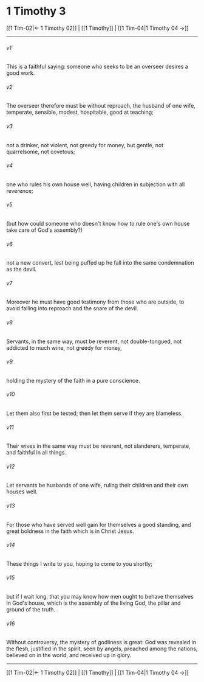 # 1 Timothy 3

[[1 Tim-02|← 1 Timothy 02]] | [[1 Timothy]] | [[1 Tim-04|1 Timothy 04 →]]
***



###### v1 
This is a faithful saying: someone who seeks to be an overseer desires a good work. 

###### v2 
The overseer therefore must be without reproach, the husband of one wife, temperate, sensible, modest, hospitable, good at teaching; 

###### v3 
not a drinker, not violent, not greedy for money, but gentle, not quarrelsome, not covetous; 

###### v4 
one who rules his own house well, having children in subjection with all reverence; 

###### v5 
(but how could someone who doesn't know how to rule one's own house take care of God's assembly?) 

###### v6 
not a new convert, lest being puffed up he fall into the same condemnation as the devil. 

###### v7 
Moreover he must have good testimony from those who are outside, to avoid falling into reproach and the snare of the devil. 

###### v8 
Servants, in the same way, must be reverent, not double-tongued, not addicted to much wine, not greedy for money, 

###### v9 
holding the mystery of the faith in a pure conscience. 

###### v10 
Let them also first be tested; then let them serve if they are blameless. 

###### v11 
Their wives in the same way must be reverent, not slanderers, temperate, and faithful in all things. 

###### v12 
Let servants be husbands of one wife, ruling their children and their own houses well. 

###### v13 
For those who have served well gain for themselves a good standing, and great boldness in the faith which is in Christ Jesus. 

###### v14 
These things I write to you, hoping to come to you shortly; 

###### v15 
but if I wait long, that you may know how men ought to behave themselves in God's house, which is the assembly of the living God, the pillar and ground of the truth. 

###### v16 
Without controversy, the mystery of godliness is great: God was revealed in the flesh, justified in the spirit, seen by angels, preached among the nations, believed on in the world, and received up in glory.

***
[[1 Tim-02|← 1 Timothy 02]] | [[1 Timothy]] | [[1 Tim-04|1 Timothy 04 →]]
